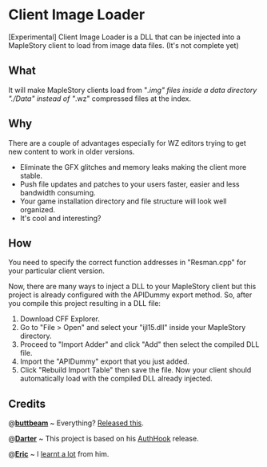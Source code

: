 # Client Image Loader
[Experimental] Client Image Loader is a DLL that can be injected into a MapleStory client to load from image data files. (It's not complete yet)

## What
 It will make MapleStory clients load from "*.img" files inside a data directory "./Data" instead of "*.wz" compressed files at the index.
 
## Why
There are a couple of advantages especially for WZ editors trying to get new content to work in older versions.

 - Eliminate the GFX glitches and memory leaks making the client more stable.
- Push file updates and patches to your users faster, easier and less bandwidth consuming.
-  Your game installation directory and file structure will look well organized.
- It's cool and interesting?

## How
You need to specify the correct function addresses in "Resman.cpp" for your particular client version.

 Now, there are many ways to inject a DLL to your MapleStory client but this project is already configured with the APIDummy export method. So, after you compile this project resulting in a DLL file:
 1. Download CFF Explorer.
 2. Go to "File > Open" and select your "ijl15.dll" inside your MapleStory directory.
 3. Proceed to "Import Adder" and click "Add" then select the compiled DLL file.
 4. Import the "APIDummy" export that you just added.
 5. Click "Rebuild Import Table" then save the file.
Now your client should automatically load with the compiled DLL already injected.

## Credits
@[**buttbeam**](http://forum.ragezone.com/members/2000258756.html) ~ Everything? [Released this](https://gist.github.com/y785/3f13026d33b5a7f0edab0bd60f4eed36).

@[**Darter**](http://forum.ragezone.com/members/450249.html) ~ This project is based on his [AuthHook](https://github.com/RajanGrewal/AuthHook/) release.

@[**Eric**](http://forum.ragezone.com/members/801110.html "Eric is online now") ~ I [learnt a lot](http://forum.ragezone.com/f921/src-universal-localhost-enabler-1137639-post8872554/#post8872554) from him.
